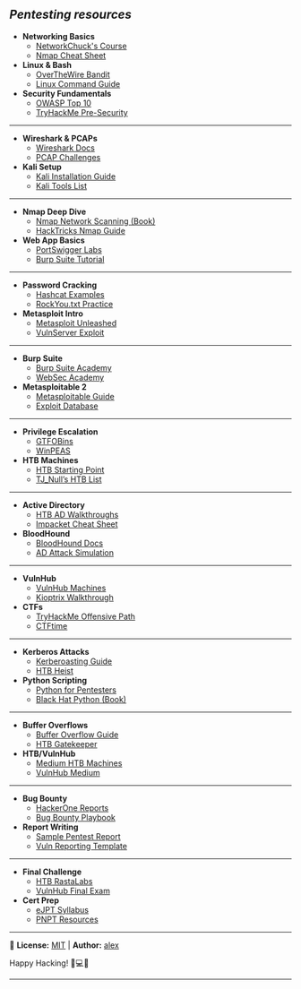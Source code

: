 ## *Pentesting resources*  

- **Networking Basics**  
  - [NetworkChuck's Course](https://youtu.be/qiQR5rTSshw)  
  - [Nmap Cheat Sheet](https://www.stationx.net/nmap-cheat-sheet/)  
- **Linux & Bash**  
  - [OverTheWire Bandit](https://overthewire.org/wargames/bandit/)  
  - [Linux Command Guide](https://linuxjourney.com/)  
- **Security Fundamentals**  
  - [OWASP Top 10](https://owasp.org/www-project-top-ten/)  
  - [TryHackMe Pre-Security](https://tryhackme.com/path/outline/presecurity)  

---

- **Wireshark & PCAPs**  
  - [Wireshark Docs](https://www.wireshark.org/docs/)  
  - [PCAP Challenges](https://www.malware-traffic-analysis.net/)  
- **Kali Setup**  
  - [Kali Installation Guide](https://www.kali.org/docs/installation/)  
  - [Kali Tools List](https://www.kali.org/tools/)  

---

- **Nmap Deep Dive**  
  - [Nmap Network Scanning (Book)](https://nmap.org/book/)  
  - [HackTricks Nmap Guide](https://book.hacktricks.xyz/network-services-pentesting/nmap)  
- **Web App Basics**  
  - [PortSwigger Labs](https://portswigger.net/web-security)  
  - [Burp Suite Tutorial](https://www.youtube.com/watch?v=G3hpAeoZ4ek)  

---

- **Password Cracking**  
  - [Hashcat Examples](https://hashcat.net/wiki/doku.php?id=example_hashes)  
  - [RockYou.txt Practice](https://github.com/brannondorsey/naive-hashcat)  
- **Metasploit Intro**  
  - [Metasploit Unleashed](https://www.offensive-security.com/metasploit-unleashed/)  
  - [VulnServer Exploit](https://github.com/stephenbradshaw/vulnserver)  

---

- **Burp Suite**  
  - [Burp Suite Academy](https://portswigger.net/web-security)  
  - [WebSec Academy](https://websecacademy.com/)  
- **Metasploitable 2**  
  - [Metasploitable Guide](https://metasploit.help.rapid7.com/docs/metasploitable-2)  
  - [Exploit Database](https://www.exploit-db.com/)  

---

- **Privilege Escalation**  
  - [GTFOBins](https://gtfobins.github.io/)  
  - [WinPEAS](https://github.com/carlospolop/PEASS-ng)  
- **HTB Machines**  
  - [HTB Starting Point](https://www.hackthebox.com/starting-point)  
  - [TJ_Null’s HTB List](https://docs.google.com/spreadsheets/d/1dwSMIAPIam0PuRBkCiDI88pU3yzrqqHkDtBngUHNCw8/edit#gid=0)  

---

- **Active Directory**  
  - [HTB AD Walkthroughs](https://www.hackthebox.com/blog/tag/Active+Directory)  
  - [Impacket Cheat Sheet](https://www.secureauth.com/labs/open-source-tools/impacket)  
- **BloodHound**  
  - [BloodHound Docs](https://bloodhound.readthedocs.io/)  
  - [AD Attack Simulation](https://github.com/BloodHoundAD/BloodHound)  

---

- **VulnHub**  
  - [VulnHub Machines](https://www.vulnhub.com/)  
  - [Kioptrix Walkthrough](https://www.hackingarticles.in/kioptrix-level-1-walkthrough/)  
- **CTFs**  
  - [TryHackMe Offensive Path](https://tryhackme.com/path/outline/offensivepentesting)  
  - [CTFtime](https://ctftime.org/)  

---

- **Kerberos Attacks**  
  - [Kerberoasting Guide](https://www.ired.team/offensive-security-experiments/active-directory-kerberos-abuse/t1208-kerberoasting)  
  - [HTB Heist](https://www.hackthebox.com/achievement/machine/573859/377)  
- **Python Scripting**  
  - [Python for Pentesters](https://github.com/dloss/python-pentest-tools)  
  - [Black Hat Python (Book)](https://nostarch.com/blackhatpython)  

---

- **Buffer Overflows**  
  - [Buffer Overflow Guide](https://www.thegreycorner.com/p/beginning-stack-based-buffer.html)  
  - [HTB Gatekeeper](https://www.hackthebox.com/achievement/machine/1586/377)  
- **HTB/VulnHub**  
  - [Medium HTB Machines](https://www.hackthebox.com/home/machines/rating/4)  
  - [VulnHub Medium](https://www.vulnhub.com/?q=medium&sort=date)  

---

- **Bug Bounty**  
  - [HackerOne Reports](https://github.com/reddelexc/hackerone-reports)  
  - [Bug Bounty Playbook](https://github.com/arkadiyt/bounty-targets-data)  
- **Report Writing**  
  - [Sample Pentest Report](https://www.offensive-security.com/reports/sample-penetration-testing-report.pdf)  
  - [Vuln Reporting Template](https://github.com/devanshbatham/Awesome-Bugbounty-Writeups)  

---

- **Final Challenge**  
  - [HTB RastaLabs](https://www.hackthebox.com/home/labs/rastalabs)  
  - [VulnHub Final Exam](https://www.vulnhub.com/entry/finalexam-1,249/)  
- **Cert Prep**  
  - [eJPT Syllabus](https://elearnsecurity.com/ejpt-certification/)  
  - [PNPT Resources](https://www.tryhackme.com/path/outline/pnpt)  

---

🔐 **License:** [MIT](https://opensource.org/licenses/MIT) | **Author:** [alex](https://github.com/stilla1ex)  

Happy Hacking! 🚀💻🔥  

--- 
